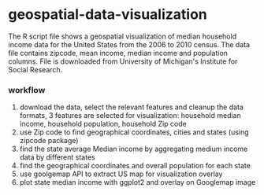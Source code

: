 # geospatial-data-visualization
The R script file shows a geospatial visualization of median household income data for the United States from the 2006 to 2010 census. 
The data file contains zipcode, mean income, median income and population columns.
File is downloaded from University of Michigan's Institute for Social Research.

### workflow

1. download the data, select the relevant features and cleanup the data formats, 3 features are selected for visualization: household median income, household population, household Zip code
2. use Zip code to find geographical coordinates, cities and states (using zipcode package)
3. find the state average Median income by aggregating medium income data by different states
4. find the geographical coordinates and overall population for each state 
5. use goolgemap API to extract US map for visualization overlay
6. plot state median income with ggplot2 and overlay on Googlemap image

